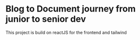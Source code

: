 # Blog to Document journey from junior to senior dev

This project is build on reactJS for the frontend and tailwind

<!--
## Available Scripts

In the project directory, you can run:

### `npm start` -->
